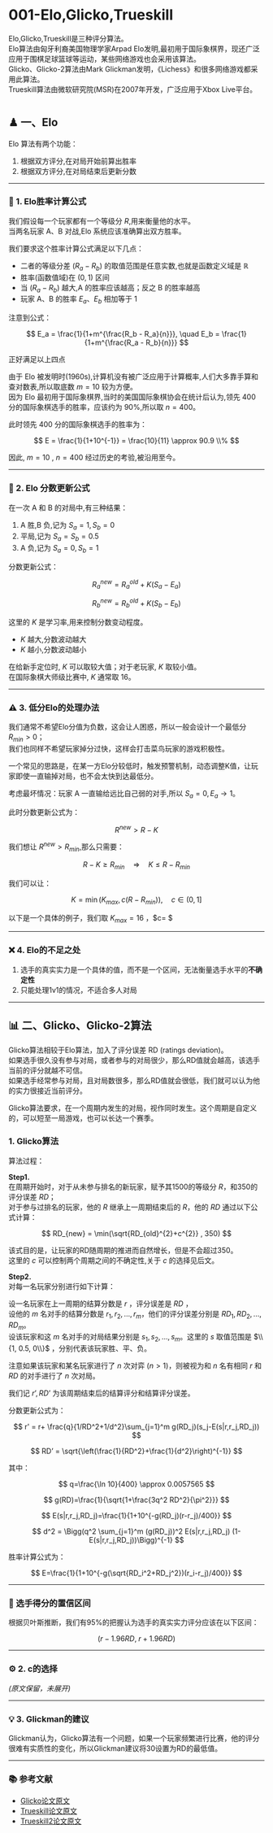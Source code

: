 # 001-Elo,Glicko,Trueskill
Elo,Glicko,Trueskill是三种评分算法。  
Elo算法由匈牙利裔美国物理学家Arpad Elo发明,最初用于国际象棋界，现还广泛应用于围棋足球篮球等运动，某些网络游戏也会采用该算法。  
Glicko、Glicko-2算法由Mark Glickman发明，《Lichess》和很多网络游戏都采用此算法。  
Trueskill算法由微软研究院(MSR)在2007年开发，广泛应用于Xbox Live平台。  
#

## ♟ 一、Elo
Elo 算法有两个功能：  
1. 根据双方评分,在对局开始前算出胜率  
2. 根据双方评分,在对局结束后更新分数  

---

### 📐 1. Elo胜率计算公式
我们假设每一个玩家都有一个等级分 $R$,用来衡量他的水平。  
当两名玩家 A、B 对战,Elo 系统应该准确算出双方胜率。  

我们要求这个胜率计算公式满足以下几点：  
- 二者的等级分差 $(R_a - R_b)$ 的取值范围是任意实数,也就是函数定义域是 $\mathbb{R}$  
- 胜率(函数值域)在 $(0,1)$ 区间  
- 当 $(R_a - R_b)$ 越大,A 的胜率应该越高；反之 B 的胜率越高  
- 玩家 A、B 的胜率 $E_a、E_b$ 相加等于 1  

注意到公式：  

$$
E_a = \frac{1}{1+m^{\frac{R_b - R_a}{n}}}, 
\quad 
E_b = \frac{1}{1+m^{\frac{R_a - R_b}{n}}}
$$

正好满足以上四点  

由于 Elo 被发明时(1960s),计算机没有被广泛应用于计算概率,人们大多靠手算和查对数表,所以取底数 $m=10$ 较为方便。  
因为 Elo 最初用于国际象棋界,当时的美国国际象棋协会在统计后认为,领先 400 分的国际象棋选手的胜率，应该约为 90%,所以取 $n=400$。  

此时领先 400 分的国际象棋选手的胜率为：  

$$
E = \frac{1}{1+10^{-1}} = \frac{10}{11} \approx 90.9 \\%
$$  

因此, $m=10$ , $n=400$ 经过历史的考验,被沿用至今。  

---

### 🔄 2. Elo 分数更新公式
在一次 A 和 B 的对局中,有三种结果：  
1. A 胜,B 负,记为 $S_a=1, S_b=0$  
2. 平局,记为 $S_a=S_b=0.5$  
3. A 负,记为 $S_a=0, S_b=1$  

分数更新公式：  

$$
R_a^{new} = R_a^{old} + K(S_a - E_a)
$$

$$
R_b^{new} = R_b^{old} + K(S_b - E_b)
$$  

这里的 $K$ 是学习率,用来控制分数变动程度。  
- $K$ 越大,分数波动越大  
- $K$ 越小,分数波动越小  

在给新手定位时, $K$ 可以取较大值；对于老玩家, $K$ 取较小值。  
在国际象棋大师级比赛中, $K$ 通常取 16。  

---

### ⚠️ 3. 低分Elo的处理办法
我们通常不希望Elo分值为负数，这会让人困惑，所以一般会设计一个最低分 $R_{min}>0$；  
我们也同样不希望玩家掉分过快，这样会打击菜鸟玩家的游戏积极性。  

一个常见的思路是，在某一方Elo分较低时，触发预警机制，动态调整K值，让玩家即使一直输掉对局，也不会太快到达最低分。  

考虑最坏情况：玩家 A 一直输给远比自己弱的对手,所以 $S_a=0, E_a \to 1$。  

此时分数更新公式为：  

$$
R^{new} > R - K
$$  

我们想让 $R^{new} > R_{min}$,那么只需要：  

$$
R - K \geq R_{min} \quad \Rightarrow \quad K \leq R - R_{min}
$$  

我们可以让：  

$$
K = \min(K_{max}, c(R - R_{min})), \quad c \in (0,1]
$$  

以下是一个具体的例子，我们取 $K_{max}=16$ ，$c= $ 

---

### ❌ 4. Elo的不足之处
1. 选手的真实实力是一个具体的值，而不是一个区间，无法衡量选手水平的**不确定性**  
2. 只能处理1v1的情况，不适合多人对局  

---

## 📊 二、Glicko、Glicko-2算法
Glicko算法相较于Elo算法，加入了评分误差 RD (ratings deviation)。  
如果选手很久没有参与对局，或者参与的对局很少，那么RD值就会越高，该选手当前的评分就越不可信。  
如果选手经常参与对局，且对局数很多，那么RD值就会很低，我们就可以认为他的实力很接近当前评分。  

Glicko算法要求，在一个周期内发生的对局，视作同时发生。这个周期是自定义的，可以短至一局游戏，也可以长达一个赛季。  

### 1. Glicko算法
算法过程：  

**Step1.**  
在周期开始时，对于从未参与排名的新玩家，赋予其1500的等级分 $R$，和350的评分误差 $RD$；  
对于参与过排名的玩家，他的 $R$ 继承上一周期结束后的 $R$，他的 $RD$ 通过以下公式计算：  

$$
RD_{new} = \min(\sqrt{RD_{old}^{2}+c^{2}} , 350)
$$  

该式目的是，让玩家的RD随周期的推进而自然增长，但是不会超过350。  
这里的 $c$ 可以控制两个周期之间的不确定性,关于 $c$ 的选择见后文。  

**Step2.**  
对每一名玩家分别进行如下计算：  

设一名玩家在上一周期的结算分数是 $r$ ，评分误差是 $RD$ ，  
设他的 $m$ 名对手的结算分数是 $r_1, r_2, \ldots, r_m$，他们的评分误差分别是 $RD_1, RD_2, \ldots, RD_m$。  
设该玩家和这 $m$ 名对手的对局结果分别是 $s_1, s_2, \ldots, s_m$。这里的 $s$ 取值范围是 $\\{1, 0.5, 0\\}$ ，分别代表该玩家胜、平、负。  

注意如果该玩家和某名玩家进行了 $n$ 次对弈 $(n>1)$，则被视为和 $n$ 名有相同 $r$ 和 $RD$ 的对手进行了 $n$ 次对局。  

我们记 $r’ , RD’$ 为该周期结束后的结算评分和结算评分误差。  

分数更新公式为：  

$$
r' = r+ \frac{q}{1/RD^2+1/d^2}\sum_{j=1}^m g(RD_j)(s_j-E(s|r,r_j,RD_j))
$$  

$$
RD’ = \sqrt{\left(\frac{1}{RD^2}+\frac{1}{d^2}\right)^{-1}}
$$  

其中：  

$$
q=\frac{\ln 10}{400} \approx 0.0057565
$$  

$$
g(RD)=\frac{1}{\sqrt{1+\frac{3q^2 RD^2}{\pi^2}}}
$$  

$$
E(s|r,r_j,RD_j)=\frac{1}{1+10^{-g(RD_j)(r-r_j)/400}}
$$  

$$
d^2 = \Bigg(q^2 \sum_{j=1}^m (g(RD_j))^2 E(s|r,r_j,RD_j) (1-E(s|r,r_j,RD_j))\Bigg)^{-1}
$$  

胜率计算公式为：  

$$
E=\frac{1}{1+10^{-g(\sqrt{RD_i^2+RD_j^2})(r_i-r_j)/400}}
$$  

---

### 📏 选手得分的置信区间
根据贝叶斯推断，我们有95%的把握认为选手的真实实力评分应该在以下区间：  

$$
(r-1.96RD, \; r+1.96RD)
$$  

---

### ⚙️ 2. c的选择
*(原文保留，未展开)*  

---

### 💡 3. Glickman的建议
Glickman认为，Glicko算法有一个问题，如果一个玩家频繁进行比赛，他的评分很难有实质性的变化，所以Glickman建议将30设置为RD的最低值。  



---

### 📚 参考文献
- [Glicko论文原文](https://www.glicko.net/glicko/glicko.pdf)  
- [Trueskill论文原文](https://www.microsoft.com/en-us/research/wp-content/uploads/2007/01/NIPS2006_0688.pdf)  
- [Trueskill2论文原文](https://www.microsoft.com/en-us/research/wp-content/uploads/2018/03/trueskill2.pdf?msockid=2cece72ed59b633523c6f13fd4d862ef)  

